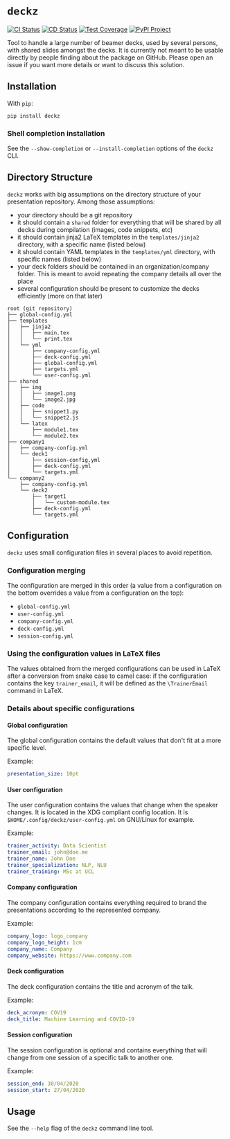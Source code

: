 # `deckz`

[![CI Status](https://img.shields.io/github/workflow/status/mlambda/deckz/CI?label=CI&style=for-the-badge)](https://github.com/mlambda/deckz/actions?query=workflow%3ACI)
[![CD Status](https://img.shields.io/github/workflow/status/mlambda/deckz/CD?label=CD&style=for-the-badge)](https://github.com/mlambda/deckz/actions?query=workflow%3ACD)
[![Test Coverage](https://img.shields.io/codecov/c/github/mlambda/deckz?style=for-the-badge)](https://codecov.io/gh/mlambda/deckz)
[![PyPI Project](https://img.shields.io/pypi/v/deckz?style=for-the-badge)](https://pypi.org/project/deckz/)

Tool to handle a large number of beamer decks, used by several persons, with shared slides amongst the decks. It is currently not meant to be usable directly by people finding about the package on GitHub. Please open an issue if you want more details or want to discuss this solution.

## Installation

With `pip`:

```shell
pip install deckz
```

### Shell completion installation

See the `--show-completion` or `--install-completion` options of the `deckz` CLI.

## Directory Structure

`deckz` works with big assumptions on the directory structure of your presentation repository. Among those assumptions:

- your directory should be a git repository
- it should contain a `shared` folder for everything that will be shared by all decks during compilation (images, code snippets, etc)
- it should contain jinja2 LaTeX templates in the `templates/jinja2` directory, with a specific name (listed below)
- it should contain YAML templates in the `templates/yml` directory, with specific names (listed below)
- your deck folders should be contained in an organization/company folder. This is meant to avoid repeating the company details all over the place
- several configuration should be present to customize the decks efficiently (more on that later)

```text
root (git repository)
├── global-config.yml
├── templates
│   ├── jinja2
│   │   ├── main.tex
│   │   └── print.tex
│   └── yml
│       ├── company-config.yml
│       ├── deck-config.yml
│       ├── global-config.yml
│       ├── targets.yml
│       └── user-config.yml
├── shared
│   ├── img
│   │   ├── image1.png
│   │   └── image2.jpg
│   ├── code
│   │   ├── snippet1.py
│   │   └── snippet2.js
│   └── latex
│       ├── module1.tex
│       └── module2.tex
├── company1
│   ├── company-config.yml
│   └── deck1
│       ├── session-config.yml
│       ├── deck-config.yml
│       └── targets.yml
└── company2
    ├── company-config.yml
    └── deck2
        ├── target1
        │   └── custom-module.tex
        ├── deck-config.yml
        └── targets.yml
```

## Configuration

`deckz` uses small configuration files in several places to avoid repetition.

### Configuration merging

The configuration are merged in this order (a value from a configuration on the bottom overrides a value from a configuration on the top):

- `global-config.yml`
- `user-config.yml`
- `company-config.yml`
- `deck-config.yml`
- `session-config.yml`

### Using the configuration values in LaTeX files

The values obtained from the merged configurations can be used in LaTeX after a conversion from snake case to camel case: if the configuration contains the key `trainer_email`, it will be defined as the `\TrainerEmail` command in LaTeX.

### Details about specific configurations

#### Global configuration

The global configuration contains the default values that don't fit at a more specific level.

Example:

```yml
presentation_size: 10pt
```

#### User configuration

The user configuration contains the values that change when the speaker changes. It is located in the XDG compliant config location. It is `$HOME/.config/deckz/user-config.yml` on GNU/Linux for example.

Example:

```yml
trainer_activity: Data Scientist
trainer_email: john@doe.me
trainer_name: John Doe
trainer_specialization: NLP, NLU
trainer_training: MSc at UCL
```

#### Company configuration

The company configuration contains everything required to brand the presentations according to the represented company.

Example:

```yml
company_logo: logo_company
company_logo_height: 1cm
company_name: Company
company_website: https://www.company.com
```

#### Deck configuration

The deck configuration contains the title and acronym of the talk.

Example:

```yml
deck_acronym: COV19
deck_title: Machine Learning and COVID-19
```

#### Session configuration

The session configuration is optional and contains everything that will change from one session of a specific talk to another one.

Example:

```yml
session_end: 30/04/2020
session_start: 27/04/2020
```

## Usage

See the `--help` flag of the `deckz` command line tool.
